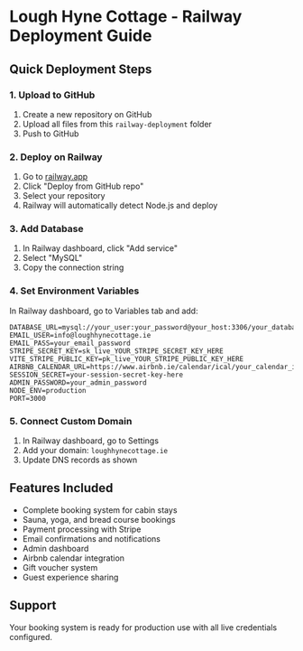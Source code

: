 # Lough Hyne Cottage - Railway Deployment Guide

## Quick Deployment Steps

### 1. Upload to GitHub
1. Create a new repository on GitHub
2. Upload all files from this `railway-deployment` folder
3. Push to GitHub

### 2. Deploy on Railway
1. Go to [railway.app](https://railway.app)
2. Click "Deploy from GitHub repo"
3. Select your repository
4. Railway will automatically detect Node.js and deploy

### 3. Add Database
1. In Railway dashboard, click "Add service"
2. Select "MySQL"
3. Copy the connection string

### 4. Set Environment Variables
In Railway dashboard, go to Variables tab and add:

```
DATABASE_URL=mysql://your_user:your_password@your_host:3306/your_database
EMAIL_USER=info@loughhynecottage.ie
EMAIL_PASS=your_email_password
STRIPE_SECRET_KEY=sk_live_YOUR_STRIPE_SECRET_KEY_HERE
VITE_STRIPE_PUBLIC_KEY=pk_live_YOUR_STRIPE_PUBLIC_KEY_HERE
AIRBNB_CALENDAR_URL=https://www.airbnb.ie/calendar/ical/your_calendar_id.ics
SESSION_SECRET=your-session-secret-key-here
ADMIN_PASSWORD=your_admin_password
NODE_ENV=production
PORT=3000
```

### 5. Connect Custom Domain
1. In Railway dashboard, go to Settings
2. Add your domain: `loughhynecottage.ie`
3. Update DNS records as shown

## Features Included
- Complete booking system for cabin stays
- Sauna, yoga, and bread course bookings
- Payment processing with Stripe
- Email confirmations and notifications
- Admin dashboard
- Airbnb calendar integration
- Gift voucher system
- Guest experience sharing

## Support
Your booking system is ready for production use with all live credentials configured.